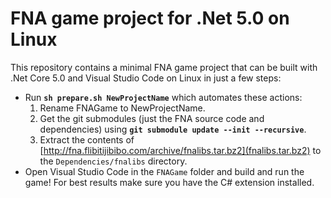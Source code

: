FNA game project for .Net 5.0 on Linux
======================================

This repository contains a minimal FNA game project that can be built with .Net Core 5.0 and Visual Studio Code on Linux in just a few steps:

- Run **`sh prepare.sh NewProjectName`** which automates these actions:
  1. Rename FNAGame to NewProjectName.
  2. Get the git submodules (just the FNA source code and dependencies) using **`git submodule update --init --recursive`**.
  3. Extract the contents of [http://fna.flibitijibibo.com/archive/fnalibs.tar.bz2](fnalibs.tar.bz2) to the `Dependencies/fnalibs` directory.
- Open Visual Studio Code in the `FNAGame` folder and build and run the game! For best results make sure you have the C# extension installed.